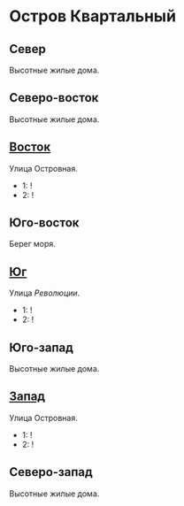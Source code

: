 # Остров Квартальный

## Север

Высотные жилые дома.

## Северо-восток

Высотные жилые дома.

## [Восток](./550160.md)

Улица Островная.

* 1:    !
* 2:    !

## Юго-восток

Берег моря.

## [Юг](./540170.md)

Улица *Революции*.

* 1:    !
* 2:    !

## Юго-запад

Высотные жилые дома.

## [Запад](./530160.md)

Улица Островная.

* 1:    !
* 2:    !

## Северо-запад

Высотные жилые дома.
